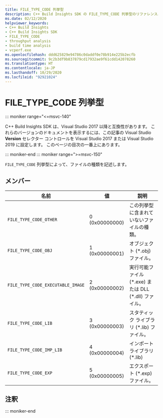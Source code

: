```yaml
---
title: FILE_TYPE_CODE 列挙型
description: C++ Build Insights SDK の FILE_TYPE_CODE 列挙型のリファレンス。
ms.date: 02/12/2020
helpviewer_keywords:
- C++ Build Insights
- C++ Build Insights SDK
- FILE_TYPE_CODE
- throughput analysis
- build time analysis
- vcperf.exe
ms.openlocfilehash: ddd625829e94786c0daddf0e78b914e225b2ecfb
ms.sourcegitcommit: 9c2b3df9b837879cd17932ae9f61cdd142078260
ms.translationtype: HT
ms.contentlocale: ja-JP
ms.lasthandoff: 10/29/2020
ms.locfileid: "92921024"
---
```

# <a name="file_type_code-enum"></a>FILE_TYPE_CODE 列挙型

::: moniker range="<=msvc-140"

C++ Build Insights SDK は、Visual Studio 2017 以降と互換性があります。 これらのバージョンのドキュメントを表示するには、この記事の Visual Studio **Version** セレクター コントロールを Visual Studio 2017 または Visual Studio 2019 に設定します。 このページの目次の一番上にあります。

::: moniker-end
::: moniker range=">=msvc-150"

`FILE_TYPE_CODE` 列挙型によって、ファイルの種類を記述します。

## <a name="members"></a>メンバー

| 名前 | 値 | 説明 |
|--|--|--|
| `FILE_TYPE_CODE_OTHER` | 0 (0x00000000) | この列挙型に含まれていないファイルの種類。 |
| `FILE_TYPE_CODE_OBJ` | 1 (0x00000001) | オブジェクト (\*.obj) ファイル。 |
| `FILE_TYPE_CODE_EXECUTABLE_IMAGE` | 2 (0x00000002) | 実行可能ファイル (\*.exe) または DLL (\*.dll) ファイル。 |
| `FILE_TYPE_CODE_LIB` | 3 (0x00000003) | スタティック ライブラリ (*.lib) ファイル。 |
| `FILE_TYPE_CODE_IMP_LIB` | 4 (0x00000004) | インポート ライブラリ (*.lib) |
| `FILE_TYPE_CODE_EXP` | 5 (0x00000005) | エクスポート (*.exp) ファイル。 |

## <a name="remarks"></a>注釈

::: moniker-end
